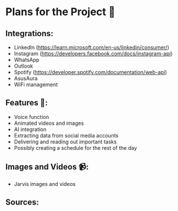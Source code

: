 # Plans for the Project 📖

## Integrations:
- LinkedIn (https://learn.microsoft.com/en-us/linkedin/consumer/)
- Instagram (https://developers.facebook.com/docs/instagram-api)
- WhatsApp 
- Outlook
- Spotify (https://developer.spotify.com/documentation/web-api)
- AsusAura
- WiFi management

## Features 🌟:
- Voice function
- Animated videos and images
- AI integration
- Extracting data from social media accounts
- Delivering and reading out important tasks
- Possibly creating a schedule for the rest of the day

## Images and Videos 📹:
- Jarvis images and videos

## Sources:


